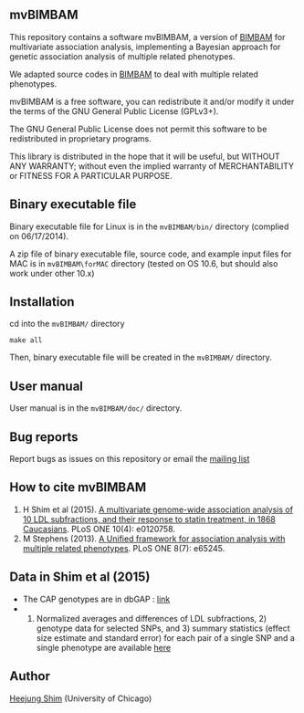 ## mvBIMBAM

This repository contains a software mvBIMBAM, a version of [BIMBAM](http://www.haplotype.org/bimbam.html) for multivariate association analysis, implementing a Bayesian approach for genetic association analysis of multiple related phenotypes.

We adapted source codes in [BIMBAM](http://www.haplotype.org/bimbam.html) to deal with multiple related phenotypes.

mvBIMBAM is a free software, you can redistribute it and/or modify it under
the terms of the GNU General Public License (GPLv3+).

The GNU General Public License does not permit this software to be
redistributed in proprietary programs.

This library is distributed in the hope that it will be useful, but
WITHOUT ANY WARRANTY; without even the implied warranty of
MERCHANTABILITY or FITNESS FOR A PARTICULAR PURPOSE.


## Binary executable file

Binary executable file for Linux is in the `mvBIMBAM/bin/` directory (complied on 06/17/2014).

A zip file of binary executable file, source code, and example input files for MAC is in `mvBIMBAM\forMAC` directory (tested on OS 10.6, but should also work under other 10.x)

## Installation

cd into the `mvBIMBAM/` directory

    make all

Then, binary executable file will be created in the `mvBIMBAM/` directory.

## User manual 

User manual is in the `mvBIMBAM/doc/` directory.

## Bug reports

Report bugs as issues on this repository or email the [mailing list](https://groups.google.com/forum/?hl=en#!forum/bimbam-multivariate-beta-testing)

## How to cite mvBIMBAM

1. H Shim et al (2015). [A multivariate genome-wide association analysis of 10 LDL
subfractions, and their response to statin treatment, in 1868 Caucasians](http://journals.plos.org/plosone/article?id=10.1371/journal.pone.0120758). PLoS ONE 10(4): e0120758.
2. M Stephens (2013). [A Unified framework for association analysis with multiple related phenotypes](http://www.plosone.org/article/info%3Adoi%2F10.1371%2Fjournal.pone.0065245). PLoS ONE 8(7): e65245.

## Data in Shim et al  (2015)

* The CAP genotypes are in dbGAP : [link](https://www.ncbi.nlm.nih.gov/projects/gap/cgi-bin/study.cgi?study_id=phs000481.v2.p1)
* 1) Normalized averages and differences of LDL subfractions, 2) genotype data for selected SNPs, and 3) summary statistics (effect size estimate and standard error) for each pair of a single SNP and a single phenotype are available [here](http://stephenslab.uchicago.edu/assets/data/Shim-et-al-2015/index.html)

## Author

[Heejung Shim](https://github.com/heejungshim) (University of Chicago)

